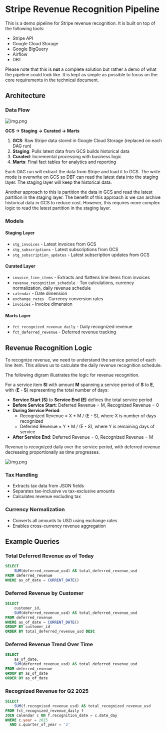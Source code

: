 # Stripe Revenue Recognition Pipeline

This is a demo pipeline for Stripe revenue recognition. It is built on top of the following tools:

- Stripe API
- Google Cloud Storage
- Google BigQuery
- Airflow
- DBT


Please note that this is **not** a complete solution but rather a demo of what the pipeline could look like.
It is kept as simple as possible to focus on the core requirements in the technical document.

## Architecture

### Data Flow

![img.png](data_flow_diagram.png)

**GCS → Staging → Curated → Marts**

1. **GCS**: Raw Stripe data stored in Google Cloud Storage (replaced on each DAG run)
2. **Staging**: Pulls latest data from GCS builds historical data
3. **Curated**: Incremental processing with business logic
4. **Marts**: Final fact tables for analytics and reporting

Each DAG run will extract the data from Stripe and load it to GCS. The write mode is overwrite on GCS so DBT can read the latest data into the staging layer. 
The staging layer will keep the historical data.

Another approach to this is partition the data in GCS and read the latest partition in the staging layer. 
The benefit of this approach is we can archive historical data in GCS to reduce cost. 
However, this requires more complex logic to read the latest partition in the staging layer.

### Models


#### Staging Layer
- `stg_invoices` - Latest invoices from GCS
- `stg_subscriptions` - Latest subscriptions from GCS
- `stg_subscription_updates` - Latest subscription updates from GCS

#### Curated Layer
- `invoice_line_items` - Extracts and flattens line items from invoices
- `revenue_recognition_schedule` - Tax calculations, currency normalization, daily revenue schedule
- `calendar` - Date dimension
- `exchange_rates` - Currency conversion rates
- `invoices` - Invoice dimension

#### Marts Layer
- `fct_recognized_revenue_daily` - Daily recognized revenue
- `fct_deferred_revenue` - Deferred revenue tracking

## Revenue Recognition Logic

To recognize revenue, we need to understand the service period of each line item. 
This allows us to calculate the daily revenue recognition schedule. 

The following digram illustrates the logic for revenue recognition.

For a service item **SI** with amount **M** spanning a service period of **S** to **E**, with (**E** - **S**) representing the total number of days:
- **Service Start (S)** to **Service End (E)** defines the total service period
- **Before Service Start**: Deferred Revenue = M, Recognized Revenue = 0
- **During Service Period**:
  - Recognized Revenue = X * M / (E - S), where X is number of days recognized
  - Deferred Revenue = Y * M / (E - S), where Y is remaining days of service
- **After Service End**: Deferred Revenue = 0, Recognized Revenue = M

Revenue is recognized daily over the service period, with deferred revenue decreasing proportionally as time progresses.

![img.png](revenue_recognition.png)

### Tax Handling
- Extracts tax data from JSON fields
- Separates tax-inclusive vs tax-exclusive amounts
- Calculates revenue excluding tax

### Currency Normalization
- Converts all amounts to USD using exchange rates
- Enables cross-currency revenue aggregation

## Example Queries

### Total Deferred Revenue as of Today
```sql
SELECT
    SUM(deferred_revenue_usd) AS total_deferred_revenue_usd
FROM deferred_revenue
WHERE as_of_date = CURRENT_DATE()
```

### Deferred Revenue by Customer
```sql
SELECT
    customer_id,
    SUM(deferred_revenue_usd) AS total_deferred_revenue_usd
FROM deferred_revenue
WHERE as_of_date = CURRENT_DATE()
GROUP BY customer_id
ORDER BY total_deferred_revenue_usd DESC
```

### Deferred Revenue Trend Over Time
```sql
SELECT
    as_of_date,
    SUM(deferred_revenue_usd) AS total_deferred_revenue_usd
FROM deferred_revenue
GROUP BY as_of_date
ORDER BY as_of_date
```

### Recognized Revenue for Q2 2025
```sql
SELECT
    SUM(f.recognized_revenue_usd) AS total_recognized_revenue_usd
FROM fct_recognized_revenue_daily f
JOIN calendar c ON f.recognition_date = c.date_day
WHERE c.year = 2025
  AND c.quarter_of_year = '2'
```
